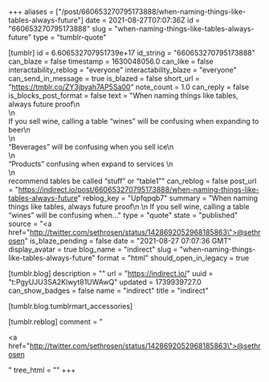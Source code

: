 +++
aliases = ["/post/660653270795173888/when-naming-things-like-tables-always-future"]
date = 2021-08-27T07:07:36Z
id = "660653270795173888"
slug = "when-naming-things-like-tables-always-future"
type = "tumblr-quote"

[tumblr]
id = 6.606532707951739e+17
id_string = "660653270795173888"
can_blaze = false
timestamp = 1630048056.0
can_like = false
interactability_reblog = "everyone"
interactability_blaze = "everyone"
can_send_in_message = true
is_blazed = false
short_url = "https://tmblr.co/ZY3jbyah7AP5Sa00"
note_count = 1.0
can_reply = false
is_blocks_post_format = false
text = "When naming things like tables, always future proof\n<br/>\n<br/>If you sell wine, calling a table “wines” will be confusing when expanding to beer\n<br/>\n<br/>“Beverages” will be confusing when you sell ice\n<br/>\n<br/>“Products” confusing when expand to services \n<br/>\n<br/>recommend tables be called “stuff” or “table1”"
can_reblog = false
post_url = "https://indirect.io/post/660653270795173888/when-naming-things-like-tables-always-future"
reblog_key = "Upfqpqb7"
summary = "When naming things like tables, always future proof\n \n If you sell wine, calling a table “wines” will be confusing when..."
type = "quote"
state = "published"
source = "<a href=\"http://twitter.com/sethrosen/status/1428692052968185863\">@sethrosen</a>"
is_blaze_pending = false
date = "2021-08-27 07:07:36 GMT"
display_avatar = true
blog_name = "indirect"
slug = "when-naming-things-like-tables-always-future"
format = "html"
should_open_in_legacy = true

[tumblr.blog]
description = ""
url = "https://indirect.io/"
uuid = "t:PgyUJU3SA2Klwyt81UWAwQ"
updated = 1739939727.0
can_show_badges = false
name = "indirect"
title = "indirect"

[tumblr.blog.tumblrmart_accessories]

[tumblr.reblog]
comment = "<p><a href=\"http://twitter.com/sethrosen/status/1428692052968185863\">@sethrosen</a></p>"
tree_html = ""
+++
